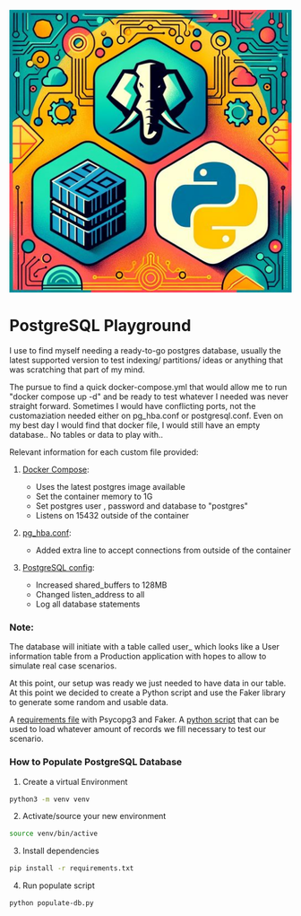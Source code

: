![](./PostgreSQL-playground.jpg)

# PostgreSQL Playground

I use to find myself needing a ready-to-go postgres database, usually the latest supported version to test indexing/ partitions/ ideas or anything that was scratching that part of my mind. 

The pursue to find a quick docker-compose.yml that would allow me to run "docker compose up -d" and be ready to test whatever I needed was never straight forward. Sometimes I would have conflicting ports, not the customaziation needed either on pg_hba.conf or postgresql.conf. Even on my best day I would find that docker file, I would still have an empty database.. No tables or data to play with.. 

Relevant information for each custom file provided:

1. [Docker Compose](./docker-compose.yml): 
    - Uses the latest postgres image available
    - Set the container memory to 1G 
    - Set postgres user , password and database to "postgres"
    - Listens on 15432 outside of the container

2. [pg_hba.conf](./pg_hba.conf):
    - Added extra line to accept connections from outside of the container

3. [PostgreSQL config](./postgresql.conf): 
    - Increased shared_buffers to 128MB
    - Changed listen_address to all
    - Log all database statements

### Note:
The database will initiate with a table called user_ which looks like a User information table from a Production application with hopes to allow to simulate real case scenarios.

At this point, our setup was ready we just needed to have data in our table. At this point we decided to create a Python script and use the Faker library to generate some random and usable data. 


A [requirements file](./requirements.txt) with Psycopg3 and Faker.
A [python script](./populate-db.py) that can be used to load whatever amount of records we fill necessary to test our scenario. 
 
### How to Populate PostgreSQL Database 

1. Create a virtual Environment 
```bash
python3 -m venv venv
```

2. Activate/source your new environment
```bash
source venv/bin/active
```

3. Install dependencies
```bash 
pip install -r requirements.txt
```

4. Run populate script 
```bash
python populate-db.py
```
